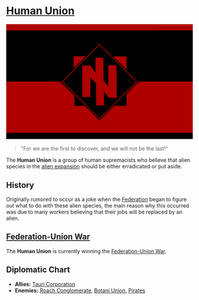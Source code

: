 # [Human Union](human_union)

![hunion](../images/flags/hunion.png)

> "For we are the first to discover, and we will not be the last!"

The **Human Union** is a group of human supremacists who believe that alien species in the [alien expansion](../events/alien_expansion) should be either erradicated or put aside.

## History

Originally rumored to occur as a joke when the [Federation](federation) began to figure out what to do with these alien species, the main reason why this occurred was due to many workers believing that their jobs will be replaced by an alien.

## [Federation-Union War](../events/federation_civil_war.md)

The **Human Union** is currently winning the [Federation-Union War](../events/federation_civil_war.md).

## Diplomatic Chart

- **Allies:** [Tauri Corporation](tauri)
- **Enemies:** [Roach Conglomerate](roach_conglomerate), [Botani Union](botani), [Pirates](pirates)
